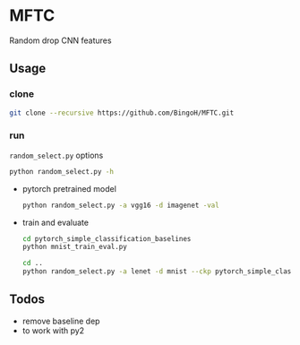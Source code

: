 # MFTC
Random drop CNN features

## Usage
### clone
```bash
git clone --recursive https://github.com/BingoH/MFTC.git
```
### run
`random_select.py` options
```bash
python random_select.py -h
```

- pytorch pretrained model
  ```bash
  python random_select.py -a vgg16 -d imagenet -val
  ```

- train and evaluate
  ```bash
  cd pytorch_simple_classification_baselines
  python mnist_train_eval.py

  cd ..
  python random_select.py -a lenet -d mnist --ckp pytorch_simple_classification_baselines/ckpt/lenet_baseline/checkpoint.t7
  ```

## Todos
- remove baseline dep
- to work with py2

